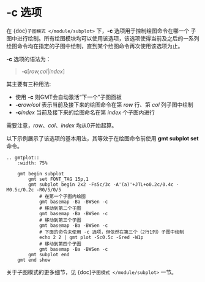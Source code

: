 # -c 选项

在 {doc}`子图模式 </module/subplot>` 下，**-c** 选项用于控制绘图命令在哪一个
子图中进行绘制。所有绘图模块均可以使用该选项，该选项使得当前及之后的一系列
绘图命令均在指定的子图中绘制，直到某个绘图命令再次使用该选项为止。

**-c** 选项的语法为：

> **-c**\[*row,col*|*index*\]

其主要有三种用法:

- 使用 **-c** 则GMT会自动激活“下一个”子图面板
- **-c***row/col* 表示当前及接下来的绘图命令在第 *row* 行、第 *col* 列子图中绘制
- **-c***index* 当前及接下来的绘图命名在第 *index* 个子图内进行

需要注意，*row*、*col*、*index* 均从0开始起算。

以下示例展示了该选项的基本用法，其等效于在绘图命令前使用 **gmt subplot set** 命令。

```{eval-rst}
.. gmtplot::
    :width: 75%

    gmt begin subplot
        gmt set FONT_TAG 15p,1
        gmt subplot begin 2x2 -Fs5c/3c -A'(a)'+JTL+o0.2c/0.4c -M0.5c/0.2c -R0/5/0/5
            # 在第一个子图内绘图
            gmt basemap -Ba -BWSen -c
            # 移动到第二个子图
            gmt basemap -Ba -BWSen -c
            # 移动到第三个子图
            gmt basemap -Ba -BWSen -c
            # 下面的命令未使用 -c 选项，但依然在第三个（2行1列）子图中绘制
            echo 2 2 | gmt plot -Sc0.5c -Gred -W1p
            # 移动到第四个子图
            gmt basemap -Ba -BWSen -c
        gmt subplot end
    gmt end show
```

关于子图模式的更多细节，见 {doc}`子图模式 </module/subplot>` 一节。

